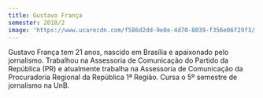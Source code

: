 ```yaml
---
title: Gustavo França
semester: 2018/2
image: 'https://www.ucarecdn.com/f586d2dd-9e0e-4d70-8039-f356e06f29f3/'
---
```

Gustavo França tem 21 anos, nascido em Brasília e apaixonado pelo jornalismo. Trabalhou na Assessoria de Comunicação do Partido da República (PR) e atualmente trabalha na Assessoria de Comunicação da Procuradoria Regional da República 1ª Região. Cursa o 5º semestre de jornalismo na UnB.
